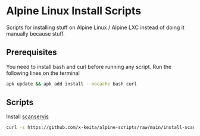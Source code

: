 # Alpine Linux Install Scripts

Scripts for installing stuff on Alpine Linux / Alpine LXC instead of doing it manually because stuff.

## Prerequisites

You need to install bash and curl before running any script. Run the following lines on the terminal

```bash
apk update && apk add install --nocache bash curl
```
## Scripts

Install [scanservjs](https://github.com/sbs20/scanservjs)

```bash
curl -s https://github.com/x-keita/alpine-scripts/raw/main/install-scanservjs.sh | sudo bash -s --
```

